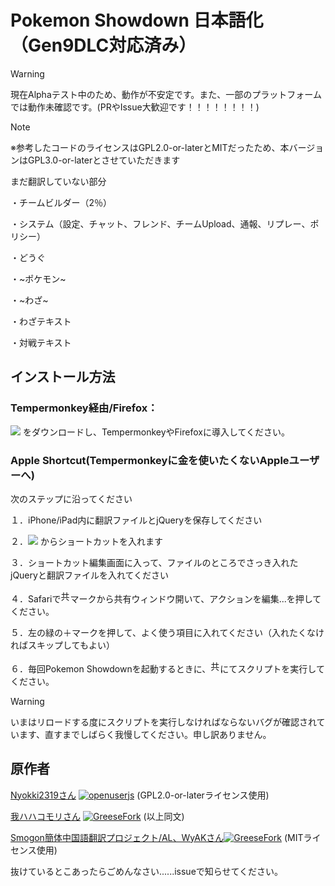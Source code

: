 # Pokemon Showdown 日本語化（Gen9DLC対応済み）

> [!WARNING]
> 現在Alphaテスト中のため、動作が不安定です。また、一部のプラットフォームでは動作未確認です。(PRやIssue大歓迎です！！！！！！！！)
> 

> [!NOTE]
> ※参考したコードのライセンスはGPL2.0-or-laterとMITだったため、本バージョンはGPL3.0-or-laterとさせていただきます
>
> まだ翻訳していない部分
>
> ・チームビルダー（2％）
>
> ・システム（設定、チャット、フレンド、チームUpload、通報、リプレー、ポリシー）
>
> ・どうぐ
>
> ・~ポケモン~
>
> ・~わざ~
>
> ・わざテキスト
>
> ・対戦テキスト
## インストール方法

### Tempermonkey経由/Firefox：

<a href="https://github.com/miruku-39percent/Pokemon-Showdown-Japanese-Pack/blob/main/Showdown_Japanese_for_PCbrowser.js"><img src="https://img.shields.io/badge/9.0.5alpha-こちら-green"/></a>
をダウンロードし、TempermonkeyやFirefoxに導入してください。

### Apple Shortcut(Tempermonkeyに金を使いたくないAppleユーザーへ)

次のステップに沿ってください

１．iPhone/iPad内に翻訳ファイルとjQueryを保存してください

２．<a href="https://www.icloud.com/shortcuts/e5f6d19fd57c47a8b5494bf19f18a783"><img src="https://img.shields.io/badge/ここ-green"/></a>
からショートカットを入れます

３．ショートカット編集画面に入って、ファイルのところでさっき入れたjQueryと翻訳ファイルを入れてください

４．Safariで<img src="https://help.apple.com/assets/67EAFA00341984D9AE00EC98/67EAFA0586243791BA0154F5/ja_JP/748a151e2276ad5df4d03ec8d4506bf7.png" alt="共有ボタン" height="20" width="15" originalimagename="GlobalArt/IL_Share.png">マークから共有ウィンドウ開いて、アクションを編集...を押してください。

５．左の緑の＋マークを押して、よく使う項目に入れてください（入れたくなければスキップしてもよい）

６．毎回Pokemon Showdownを起動するときに、<img src="https://help.apple.com/assets/67EAFA00341984D9AE00EC98/67EAFA0586243791BA0154F5/ja_JP/748a151e2276ad5df4d03ec8d4506bf7.png" alt="共有ボタン" height="20" width="15" originalimagename="GlobalArt/IL_Share.png">にてスクリプトを実行してください。
> [!WARNING]
> いまはリロードする度にスクリプトを実行しなければならないバグが確認されています、直すまでしばらく我慢してください。申し訳ありません。
>

## 原作者

[Nyokki2319さん](https://nyokki2319.hatenablog.com/entry/2017/11/01/233117)   <a href="https://openuserjs.org/scripts/nyokki/SD_JP_translation"><img src="https://img.shields.io/badge/openuserjs-Gen8-blue" alt="openuserjs" /></a>
(GPL2.0-or-laterライセンス使用)

[我ハハコモリさん](https://warehaha.hatenablog.com/entry/script/psja) <a href="https://greasyfork.org/ja/scripts/374779-showdown-%E6%97%A5%E6%9C%AC%E8%AA%9E%E5%8C%96%E3%82%B9%E3%82%AF%E3%83%AA%E3%83%97%E3%83%88"><img src="https://img.shields.io/badge/GreeseFork-Gen7-red" alt="GreeseFork" /></a>
(以上同文)

[Smogon簡体中国語翻訳プロジェクト/AL、WyAKさん](https://www.smogon.com/forums/threads/3748292/#post-10213287)<a href="https://greasyfork.org/zh-CN/scripts/432623-pschina-server-translation-sv"><img src="https://img.shields.io/badge/GreeseFork-Gen9zhCN-red" alt="GreeseFork" /></a>
(MITライセンス使用)


抜けているとこあったらごめんなさい......issueで知らせてください。
